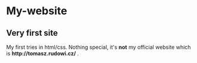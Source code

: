 # My-website
<h2>Very first site</h2>
My first tries in html/css. Nothing special, it's <strong>not</strong> my official
website which is <strong>http://tomasz.rudowi.cz/</strong> .
